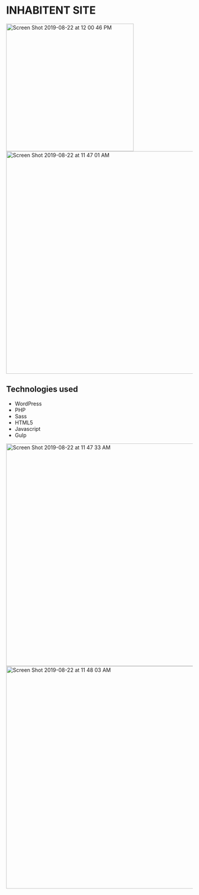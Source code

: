 # INHABITENT SITE

<img width="344" alt="Screen Shot 2019-08-22 at 12 00 46 PM" src="https://user-images.githubusercontent.com/49295071/63542160-8ed5d500-c4d4-11e9-8e7a-4edc2b237afe.png">

<img width="600" alt="Screen Shot 2019-08-22 at 11 47 01 AM" src="https://user-images.githubusercontent.com/49295071/63541598-4e298c00-c4d3-11e9-99b8-9645af4233d6.png">

## Technologies used

* WordPress
* PHP
* Sass
* HTML5
* Javascript
* Gulp

<img width="600" alt="Screen Shot 2019-08-22 at 11 47 33 AM" src="https://user-images.githubusercontent.com/49295071/63541639-60a3c580-c4d3-11e9-8e8e-2f1e9d7e7ecc.png">


<img width="600" alt="Screen Shot 2019-08-22 at 11 48 03 AM" src="https://user-images.githubusercontent.com/49295071/63541708-85983880-c4d3-11e9-8222-4de465184b66.png">

